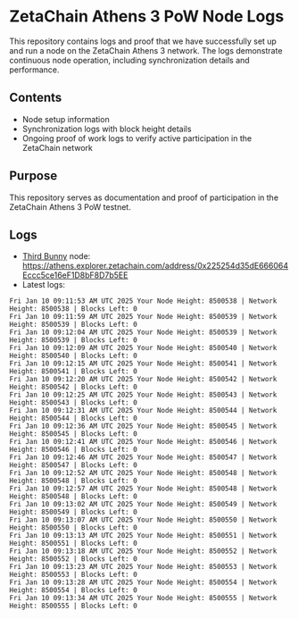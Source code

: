 # ZetaChain Athens 3 PoW Node Logs
This repository contains logs and proof that we have successfully set up and run a node on the ZetaChain Athens 3 network. The logs demonstrate continuous node operation, including synchronization details and performance.

## Contents
- Node setup information
- Synchronization logs with block height details
- Ongoing proof of work logs to verify active participation in the ZetaChain network

## Purpose
This repository serves as documentation and proof of participation in the ZetaChain Athens 3 PoW testnet.

## Logs

- [Third Bunny](https://thirdbunny.xyz/) node: https://athens.explorer.zetachain.com/address/0x225254d35dE666064Eccc5ce16eF1D8bF8D7b5EE
- Latest logs:
```
Fri Jan 10 09:11:53 AM UTC 2025 Your Node Height: 8500538 | Network Height: 8500538 | Blocks Left: 0
Fri Jan 10 09:11:59 AM UTC 2025 Your Node Height: 8500539 | Network Height: 8500539 | Blocks Left: 0
Fri Jan 10 09:12:04 AM UTC 2025 Your Node Height: 8500539 | Network Height: 8500539 | Blocks Left: 0
Fri Jan 10 09:12:09 AM UTC 2025 Your Node Height: 8500540 | Network Height: 8500540 | Blocks Left: 0
Fri Jan 10 09:12:15 AM UTC 2025 Your Node Height: 8500541 | Network Height: 8500541 | Blocks Left: 0
Fri Jan 10 09:12:20 AM UTC 2025 Your Node Height: 8500542 | Network Height: 8500542 | Blocks Left: 0
Fri Jan 10 09:12:25 AM UTC 2025 Your Node Height: 8500543 | Network Height: 8500543 | Blocks Left: 0
Fri Jan 10 09:12:31 AM UTC 2025 Your Node Height: 8500544 | Network Height: 8500544 | Blocks Left: 0
Fri Jan 10 09:12:36 AM UTC 2025 Your Node Height: 8500545 | Network Height: 8500545 | Blocks Left: 0
Fri Jan 10 09:12:41 AM UTC 2025 Your Node Height: 8500546 | Network Height: 8500546 | Blocks Left: 0
Fri Jan 10 09:12:46 AM UTC 2025 Your Node Height: 8500547 | Network Height: 8500547 | Blocks Left: 0
Fri Jan 10 09:12:52 AM UTC 2025 Your Node Height: 8500548 | Network Height: 8500548 | Blocks Left: 0
Fri Jan 10 09:12:57 AM UTC 2025 Your Node Height: 8500548 | Network Height: 8500548 | Blocks Left: 0
Fri Jan 10 09:13:02 AM UTC 2025 Your Node Height: 8500549 | Network Height: 8500549 | Blocks Left: 0
Fri Jan 10 09:13:07 AM UTC 2025 Your Node Height: 8500550 | Network Height: 8500550 | Blocks Left: 0
Fri Jan 10 09:13:13 AM UTC 2025 Your Node Height: 8500551 | Network Height: 8500551 | Blocks Left: 0
Fri Jan 10 09:13:18 AM UTC 2025 Your Node Height: 8500552 | Network Height: 8500552 | Blocks Left: 0
Fri Jan 10 09:13:23 AM UTC 2025 Your Node Height: 8500553 | Network Height: 8500553 | Blocks Left: 0
Fri Jan 10 09:13:28 AM UTC 2025 Your Node Height: 8500554 | Network Height: 8500554 | Blocks Left: 0
Fri Jan 10 09:13:34 AM UTC 2025 Your Node Height: 8500555 | Network Height: 8500555 | Blocks Left: 0
```
